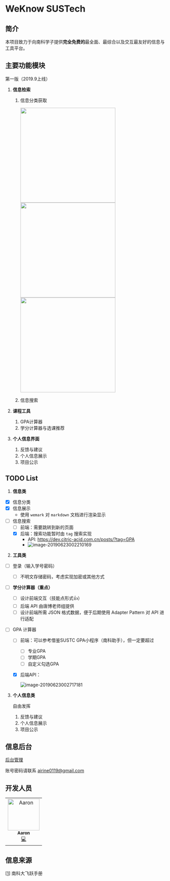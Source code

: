 # WeKnow SUSTech

## 简介

本项目致力于向南科学子提供**完全免费的**最全面、最综合以及交互最友好的信息与工具平台。

## 主要功能模块

第一版（2019.9上线）

1. **信息检索**

   1. 信息分类获取

      <p float=left">
          <img src="src/main_page.png" width="300" style="margin-right: 100px"/>
          <img src="src/second_page.png" width="300" style="margin-right: 100px"/>
      	   <img src="src/third_page.png" width="300"/>
      </p>

   2. 信息搜索

2. **课程工具**

   1. GPA计算器
   2. 学分计算器与选课推荐

3. **个人信息界面**

   1. 反馈与建议
   2. 个人信息展示
   3. 项目公示

## TODO List

1. **信息类**
  
  - [x] 信息分类
  - [x] 信息展示
    - 使用 `wemark` 对 `markdown` 文档进行渲染显示
  - [ ] 信息搜索
    - [ ] 前端：需要跳转到新的页面
    - [x] 后端：搜索功能暂时由 `tag` 搜索实现
      - API: https://dev.citric-acid.com.cn/posts/?tag=GPA
      - ![image-20190623002210169](src/Tag.png)
  
2. **工具类**

  - [ ] 登录（输入学号密码）
  
    - [ ] 不明文存储密码，考虑实现加密或其他方式
  
  - [ ] **学分计算器（重点）**
  
    - [ ] 设计前端交互（技能点形式👍）
    - [ ] 后端 API 由唐博老师组提供
    - [ ] 设计前端所需 JSON 格式数据，便于后期使用 Adapter Pattern 对 API 进行适配
  
  - [ ] GPA 计算器
  
    - [ ] 前端：可以参考借鉴SUSTC GPA小程序（南科助手），但一定要超过
  
      - [ ] 专业GPA
      - [ ] 学期GPA
      - [ ] 自定义勾选GPA
  
    - [x] 后端API：
  
      ![image-20190623002717181](src/GPA.png)
  
3. **个人信息类**

   自由发挥

   1. 反馈与建议
   2. 个人信息展示
   3. 项目公示

## 信息后台

[后台管理](https://dev.citric-acid.com.cn/admin)

账号密码请联系 airine0119@gmail.com

## 开发人员

<!-- ALL-CONTRIBUTORS-LIST:START - Do not remove or modify this section -->
<!-- prettier-ignore -->
<table><tr><td align="center"><a href="https://github.com/Airine"><img src="https://avatars2.githubusercontent.com/u/21023948?v=4" width="100px;" alt="Aaron"/><br /><sub><b>Aaron</b></sub></a><br /><a href="https://github.com/Airine/WeKnow-Cloud/commits?author=Airine" title="Code">💻</a></td></tr></table>
<!-- ALL-CONTRIBUTORS-LIST:END -->

## 信息来源

[[1](https://github.com/SUSTech-Application/2019-Fall)] 南科大飞跃手册

